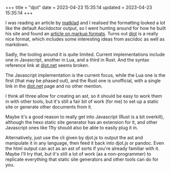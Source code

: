 +++
title = "djot"
date = 2023-04-23 15:35:14
updated = 2023-04-23 15:35:14
+++

I was reading an article by [matklad][mklad]
and I realised the formatting looked a lot like
the default Asciidoctor output,
so I went hunting around for how he built his site
and found an [article on markup formats][mklad-markup].
Turns out [djot][djot] is a really nice format,
which includes some interesting ideas
from asciidoc as well as markdown.

Sadly, the tooling around it is quite limited.
Current implementations include one in Javascript,
another in Lua, and a third in Rust.
And the syntax reference link at [djot.net][djot] seems broken.

The Javascript implementation is the current focus,
while the Lua one is the first (that may be phased out),
and the Rust one is unofficial,
with a single link in the [djot.net][djot] page
and no other mention.

I think all three allow for creating an ast,
so it should be easy to work them in with other tools,
but it's still a fair bit of work (for me)
to set up a static site or generate other documents from it.

Maybe it's a good reason to really get into Javascript
(Rust is a bit overkill),
although the hexo static site generator has an extension for it,
and other Javascript ones like 11ty
should also be able to easily plug it in.

Alternatively, just use the cli given by djot.js
to output the ast and manipulate it in any language,
then feed it back into djot.js or pandoc.
Even the html output can act as an ast of sorts
if you're already familiar with it.
Maybe I'll try that,
but it's still a lot of work (as a non-programmer) to replicate
everything that static site generators and other tools
can do for you.

[mklad]: https://matklad.github.io
[mklad-markup]: https://matklad.github.io/2022/10/28/elements-of-a-great-markup-language.html
[djot]: https://djot.net
